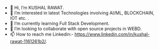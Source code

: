 - 👋 Hi, I’m KUSHAL RAWAT.
- 👀 I’m interested in latest Technologies involving AI/ML, BLOCKCHAIN, IOT etc. .
- 🌱 I’m currently learning Full Stack Development.
- 💞️ I’m looking to collaborate with open source projects in WEBD.
- 📫 How to reach me Linkedin:- https://www.linkedin.com/in/kushal-rawat-1161261b2/.

<!---
kushal-01/kushal-01 is a ✨ special ✨ repository because its `README.md` (this file) appears on your GitHub profile.
You can click the Preview link to take a look at your changes.
--->
